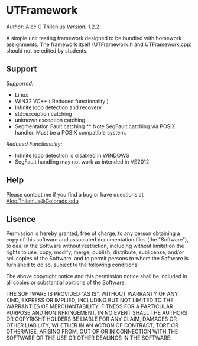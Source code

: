 UTFramework
==================

*Author:* Alec G Thilenius
*Version:* 1.2.2

A simple unit testing framework designed to be bundled with homework assignments. The framework itself (UTFramework.h and UTFramework.cpp) should not be edited by
students.

Support
-------

*Supported:*
* Linux
* WIN32 VC++ ( Reduced functionality )
* Infinite loop detection and recovery
* std::exception catching
* unknown exception catching
* Segmentation Fault catching
** Note SegFault catching via POSIX handler. Must be a POSIX compatible system.

*Reduced Functionality:*
* Infinite loop detection is disabled in WINDOWS
* SegFault handling may not work as intended in VS2012

Help
--------

Please contact me if you find a bug or have questions at Alec.Thilenius@Colorado.edu

Lisence
--------

Permission is hereby granted, free of charge, to any person obtaining a copy of this software and associated documentation files (the "Software"), to deal in the Software without restriction, including without limitation the rights to use, copy, modify, merge, publish, distribute, sublicense, and/or sell copies of the Software, and to permit persons to whom the Software is furnished to do so, subject to the following conditions:

The above copyright notice and this permission notice shall be included in all copies or substantial portions of the Software.

THE SOFTWARE IS PROVIDED "AS IS", WITHOUT WARRANTY OF ANY KIND, EXPRESS OR IMPLIED, INCLUDING BUT NOT LIMITED TO THE WARRANTIES OF MERCHANTABILITY, FITNESS FOR A PARTICULAR PURPOSE AND NONINFRINGEMENT. IN NO EVENT SHALL THE AUTHORS OR COPYRIGHT HOLDERS BE LIABLE FOR ANY CLAIM, DAMAGES OR OTHER LIABILITY, WHETHER IN AN ACTION OF CONTRACT, TORT OR OTHERWISE, ARISING FROM, OUT OF OR IN CONNECTION WITH THE SOFTWARE OR THE USE OR OTHER DEALINGS IN THE SOFTWARE.